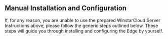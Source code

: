 ## Manual Installation and Configuration

If, for any reason, you are unable to use the prepared WinstarCloud Server Instructions above, please follow the generic steps outlined below.
These steps will guide you through installing and configuring the Edge by yourself.